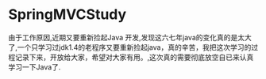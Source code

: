 # SpringMVCStudy
由于工作原因,近期又要重新捡起Java 开发,发现这六七年java的变化真的是太大了,一个只学习过jdk1.4的老程序又要重新捡起java，真的辛苦，我把这次学习的过程记录下来，开放给大家，希望对大家有用。,这次真的需要彻底放空自已来认真学习一下Java了.

